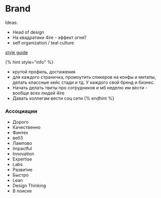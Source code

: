 # Brand

Ideas:

* Head of design
* На квадратики 4ire - эффект огня?
* self organization / teal culture

[style guide](https://www.figma.com/file/TBaNlFwSZ3i9mB7UdN1wCD44/4IRE-Style-Guide)

{% hint style="info" %}
* крутой профиль, достижения
* для каждого страничка, промоутить спикеров на конфы и митапы, делать классные кейс стади и тд. У каждого свой бренд и бизнес.
* Начать делать твиты про сотрудников и мб неделю им вести - вообще всех людей 4ire
* Давать коллегам вести соц сети
{% endhint %}

### Ассоциации

* Дорого
* Качественно
* Финтех
* веб3
* Лампово
* Impactful
* Innovation
* Expertise
* Labs
* Развитие
* Быстро
* Lean
* Design Thinking
* В поиске

